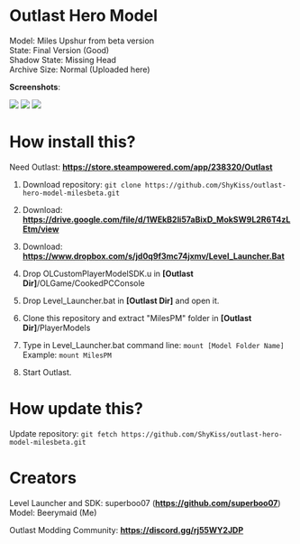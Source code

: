 # Outlast Hero Model
Model: Miles Upshur from beta version \
State: Final Version (Good) \
Shadow State: Missing Head \
Archive Size: Normal (Uploaded here)

**Screenshots**:

![](https://i.postimg.cc/8P4sxMdk/238320-20210605112423-1.png)
![](https://i.postimg.cc/7PMLT0W1/238320-20210605112245-1.png)
![](https://i.postimg.cc/7hDYWZfT/OLGame-n7s-K6-QA2-I0.png)

# How install this?

Need Outlast: **https://store.steampowered.com/app/238320/Outlast**

1. Download repository: ``git clone https://github.com/ShyKiss/outlast-hero-model-milesbeta.git``

2. Download: **https://drive.google.com/file/d/1WEkB2Ii57aBixD_MokSW9L2R6T4zLEtm/view**

3. Download: **https://www.dropbox.com/s/jd0q9f3mc74jxmv/Level_Launcher.Bat**

4. Drop OLCustomPlayerModelSDK.u in **[Outlast Dir]**/OLGame/CookedPCConsole

5. Drop Level_Launcher.bat in **[Outlast Dir]** and open it.

6. Clone this repository and extract "MilesPM" folder in **[Outlast Dir]**/PlayerModels

7. Type in Level_Launcher.bat command line: ``mount [Model Folder Name]`` \
   Example: ``mount MilesPM``
   
8. Start Outlast.

# How update this?

Update repository: ``git fetch https://github.com/ShyKiss/outlast-hero-model-milesbeta.git``

# Creators

Level Launcher and SDK: superboo07 (**https://github.com/superboo07**) \
Model: Beerymaid (Me)

Outlast Modding Community: **https://discord.gg/rj55WY2JDP**
